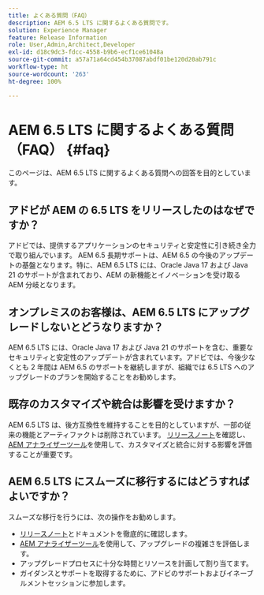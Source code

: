 ```yaml
---
title: よくある質問（FAQ）
description: AEM 6.5 LTS に関するよくある質問です。
solution: Experience Manager
feature: Release Information
role: User,Admin,Architect,Developer
exl-id: d18c9dc3-fdcc-4558-b9b6-ecf1ce61048a
source-git-commit: a57a71a64cd454b37087abdf01be120d20ab791c
workflow-type: ht
source-wordcount: '263'
ht-degree: 100%

---
```


# AEM 6.5 LTS に関するよくある質問（FAQ） {#faq}

このページは、AEM 6.5 LTS に関するよくある質問への回答を目的としています。

## アドビが AEM の 6.5 LTS をリリースしたのはなぜですか？

アドビでは、提供するアプリケーションのセキュリティと安定性に引き続き全力で取り組んでいます。 AEM 6.5 長期サポートは、AEM 6.5 の今後のアップデートの基盤となります。特に、AEM 6.5 LTS には、Oracle Java 17 および Java 21 のサポートが含まれており、AEM の新機能とイノベーションを受け取る AEM 分岐となります。

## オンプレミスのお客様は、AEM 6.5 LTS にアップグレードしないとどうなりますか？

AEM 6.5 LTS には、Oracle Java 17 および Java 21 のサポートを含む、重要なセキュリティと安定性のアップデートが含まれています。アドビでは、今後少なくとも 2 年間は AEM 6.5 のサポートを継続しますが、組織では 6.5 LTS へのアップグレードのプランを開始することをお勧めします。

## 既存のカスタマイズや統合は影響を受けますか？

AEM 6.5 LTS は、後方互換性を維持することを目的としていますが、一部の従来の機能とアーティファクトは削除されています。
[リリースノート](/help/release-notes/release-notes.md#deprecated-and-removed-features)を確認し、[AEM アナライザーツール](/help/sites-deploying/aem-analyzer.md)を使用して、カスタマイズと統合に対する影響を評価することが重要です。

## AEM 6.5 LTS にスムーズに移行するにはどうすればよいですか？

スムーズな移行を行うには、次の操作をお勧めします。

* [リリースノート](/help/release-notes/release-notes.md)とドキュメントを徹底的に確認します。
* [AEM アナライザーツール](/help/sites-deploying/aem-analyzer.md)を使用して、アップグレードの複雑さを評価します。
* アップグレードプロセスに十分な時間とリソースを計画して割り当てます。
* ガイダンスとサポートを取得するために、アドビのサポートおよびイネーブルメントセッションに参加します。
